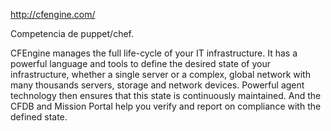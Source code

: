 http://cfengine.com/

Competencia de puppet/chef.

CFEngine manages the full life-cycle of your IT infrastructure. It has a powerful language and tools to define the desired state of your infrastructure, whether a single server or a complex, global network with many thousands servers, storage and network devices. Powerful agent technology then ensures that this state is continuously maintained.  And the CFDB and Mission Portal help you verify and report on compliance with the defined state.
